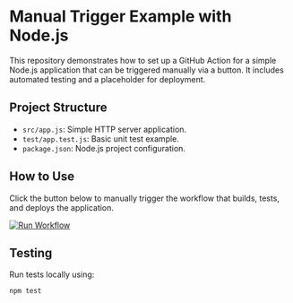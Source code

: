 # Manual Trigger Example with Node.js

This repository demonstrates how to set up a GitHub Action for a simple Node.js application that can be triggered manually via a button. It includes automated testing and a placeholder for deployment.

## Project Structure

- `src/app.js`: Simple HTTP server application.
- `test/app.test.js`: Basic unit test example.
- `package.json`: Node.js project configuration.

## How to Use

Click the button below to manually trigger the workflow that builds, tests, and deploys the application.

[![Run Workflow](https://img.shields.io/badge/Run%20Workflow-Manual%20Trigger-green)](https://github.com/YOUR_USERNAME/manual-trigger-example/actions/workflows/manual_trigger.yml)

## Testing

Run tests locally using:

```bash
npm test
```
